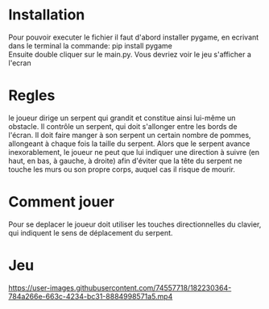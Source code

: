 # __Installation__  
Pour pouvoir executer le fichier il faut d'abord installer pygame, en ecrivant dans le terminal la commande: pip install pygame  
Ensuite double cliquer sur le main.py. Vous devriez voir le jeu s'afficher a l'ecran  
  
# __Regles__   
 le joueur dirige un serpent qui grandit et constitue ainsi lui-même un obstacle. Il contrôle un serpent, qui doit s'allonger entre les bords de l'écran. Il doit faire manger à son serpent un certain nombre de pommes, allongeant à chaque fois la taille du serpent. Alors que le serpent avance inexorablement, le joueur ne peut que lui indiquer une direction à suivre (en haut, en bas, à gauche, à droite) afin d'éviter que la tête du serpent ne touche les murs ou son propre corps, auquel cas il risque de mourir.
 
 # __Comment jouer__
 Pour se deplacer le joueur doit utiliser les touches directionnelles du clavier, qui indiquent le sens de déplacement du serpent.  
   
# __Jeu__






https://user-images.githubusercontent.com/74557718/182230364-784a266e-663c-4234-bc31-8884998571a5.mp4


